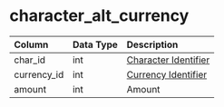 # character\_alt\_currency

| Column | Data Type | Description |
| :--- | :--- | :--- |
| char\_id | int | [Character Identifier](character_data.md) |
| currency\_id | int | [Currency Identifier](../alternate-currency/alternate_currency.md) |
| amount | int | Amount |

